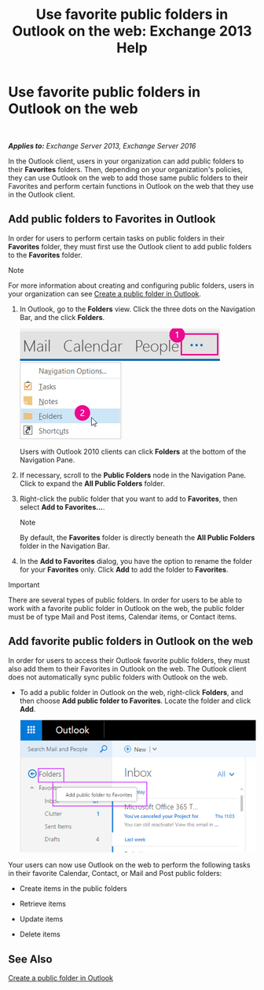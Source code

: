 ﻿---
title: 'Use favorite public folders in Outlook on the web: Exchange 2013 Help'
TOCTitle: Use favorite public folders in Outlook on the web
ms:assetid: f6f1db72-4465-4eb8-b525-ac2c1fa10a69
ms:mtpsurl: https://technet.microsoft.com/en-us/library/Dn948177(v=EXCHG.150)
ms:contentKeyID: 65203581
ms.date: 12/10/2017
mtps_version: v=EXCHG.150
---

# Use favorite public folders in Outlook on the web

 

_**Applies to:** Exchange Server 2013, Exchange Server 2016_


In the Outlook client, users in your organization can add public folders to their **Favorites** folders. Then, depending on your organization's policies, they can use Outlook on the web to add those same public folders to their Favorites and perform certain functions in Outlook on the web that they use in the Outlook client.

## Add public folders to Favorites in Outlook

In order for users to perform certain tasks on public folders in their **Favorites** folder, they must first use the Outlook client to add public folders to the **Favorites** folder.


> [!NOTE]
> For more information about creating and configuring public folders, users in your organization can see <A href="https://support.office.com/en-us/article/create-a-public-folder-in-outlook-d5981360-28d3-4c8f-a373-c98ae570420a?ui=en-us%26rs=en-us%26ad=us">Create a public folder in Outlook</A>.



1.  In Outlook, go to the **Folders** view. Click the three dots on the Navigation Bar, and the click **Folders**.
    
    ![Elipses in the Outlook 2013 Navigation Bar](images/Dn948177.7a949ccd-f0e0-4d20-aa4d-f97ae5c6fdff(EXCHG.150).png "Elipses in the Outlook 2013 Navigation Bar")  
    ![Outlook 2013 Navigation Bar menu to access Folders](images/Dn948177.aaedd8fa-8a30-4e96-b4de-9625cd62e2b9(EXCHG.150).png "Outlook 2013 Navigation Bar menu to access Folders")  
    
    Users with Outlook 2010 clients can click **Folders** at the bottom of the Navigation Pane.

2.  If necessary, scroll to the **Public Folders** node in the Navigation Pane. Click to expand the **All Public Folders** folder.

3.  Right-click the public folder that you want to add to **Favorites**, then select **Add to Favorites...**.
    

    > [!NOTE]
    > By default, the <STRONG>Favorites</STRONG> folder is directly beneath the <STRONG>All Public Folders</STRONG> folder in the Navigation Bar.



4.  In the **Add to Favorites** dialog, you have the option to rename the folder for your **Favorites** only. Click **Add** to add the folder to **Favorites**.


> [!IMPORTANT]
> There are several types of public folders. In order for users to be able to work with a favorite public folder in Outlook on the web, the public folder must be of type Mail and Post items, Calendar items, or Contact items.



## Add favorite public folders in Outlook on the web

In order for users to access their Outlook favorite public folders, they must also add them to their Favorites in Outlook on the web. The Outlook client does not automatically sync public folders with Outlook on the web.

  - To add a public folder in Outlook on the web, right-click **Folders**, and then choose **Add public folder to Favorites**. Locate the folder and click **Add**.
    
    ![Add public folder to Favorites](images/Dn948177.dc2af75b-d1c3-4024-8759-00558799d34a(EXCHG.150).png "Add public folder to Favorites")  

Your users can now use Outlook on the web to perform the following tasks in their favorite Calendar, Contact, or Mail and Post public folders:

  - Create items in the public folders

  - Retrieve items

  - Update items

  - Delete items

## See Also


[Create a public folder in Outlook](https://support.office.com/en-us/article/create-a-public-folder-in-outlook-d5981360-28d3-4c8f-a373-c98ae570420a?ui=en-us%26rs=en-us%26ad=us)

